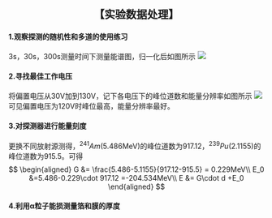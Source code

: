 ## <center>【实验数据处理】<center>
#### 1.观察探测的随机性和多道的使用练习
3s，30s，300s测量时间下测量能谱图，归一化后如图所示
![](2022-10-25-12-24-29.png)
#### 2.寻找最佳工作电压
将偏置电压从30V加到130V，记下各电压下的峰位道数和能量分辨率如图所示
![](2022-10-25-14-58-37.png)
可见偏置电压为120V时峰位最高，能量分辨率最好。
#### 3.对探测器进行能量刻度
更换不同放射源测得，$^{241}Am$(5.486MeV)的峰位道数为917.12，$^{239}Pu$(2.1155)的峰位道数为915.5。可得
$$
\begin{aligned}
G &= \frac{5.486-5.1155}{917.12-915.5} = 0.229MeV\\
E_0 &=5.486-0.229\cdot 917.12 =-204.534MeV\\
E &= G\cdot d +E_0
\end{aligned}
$$

#### 4.利用α粒子能损测量箔和膜的厚度
